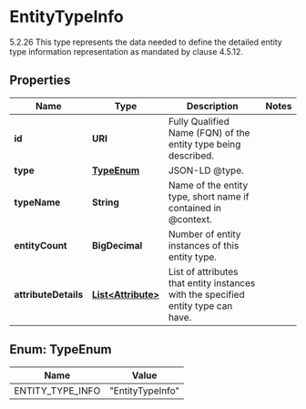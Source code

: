 

# EntityTypeInfo

5.2.26 This type represents the data needed to define the detailed entity type information representation as mandated by clause 4.5.12. 

## Properties

| Name | Type | Description | Notes |
|------------ | ------------- | ------------- | -------------|
|**id** | **URI** | Fully Qualified Name (FQN) of the entity type being described.  |  |
|**type** | [**TypeEnum**](#TypeEnum) | JSON-LD @type.  |  |
|**typeName** | **String** | Name of the entity type, short name if contained in @context.  |  |
|**entityCount** | **BigDecimal** | Number of entity instances of this entity type.  |  |
|**attributeDetails** | [**List&lt;Attribute&gt;**](Attribute.md) | List of attributes that entity instances with the specified entity type can have.  |  |



## Enum: TypeEnum

| Name | Value |
|---- | -----|
| ENTITY_TYPE_INFO | &quot;EntityTypeInfo&quot; |



